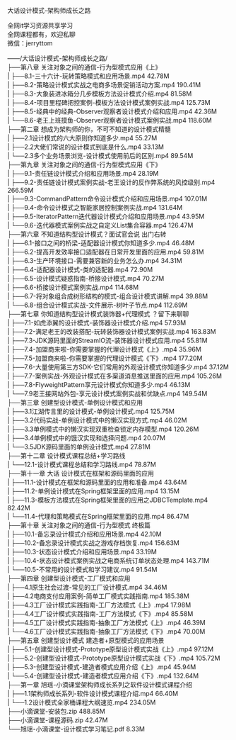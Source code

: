 大话设计模式-架构师成长之路

全网it学习资源共享学习<br>全网课程都有，欢迎私聊<br>微信：jerryttom<br>

——/大话设计模式-架构师成长之路/<br> ├──第八章 关注对象之间的通信-行为型模式应用《上》<br> | ├──8.1-三十六计-玩转策略模式和应用场景.mp4 42.78M<br> | ├──8.2-策略设计模式实战之电商多场景促销活动方案.mp4 190.41M<br> | ├──8.3-大象装进冰箱分几步模板方法设计模式介绍.mp4 81.58M<br> | ├──8.4-项目里程碑把控案例-模板方法设计模式案例实战.mp4 125.73M<br> | ├──8.5-经典中的经典-Observer观察者设计模式介绍和应用.mp4 42.36M<br> | └──8.6-老王上班摸鱼-Observer观察者设计模式案例实战.mp4 118.60M<br> ├──第二章 想成为架构师的你，不可不知道的设计模式精髓<br> | ├──2.1设计模式的六大原则你知道多少.mp4 55.27M<br> | ├──2.2大佬们常说的设计模式到底是什么.mp4 33.13M<br> | └──2.3多个业务场景浏览-设计模式使用前后的区别.mp4 89.54M<br> ├──第九章 关注对象之间的通信-行为型模式应用《下》<br> | ├──9.1-责任链设计模式介绍和应用场景.mp4 28.19M<br> | ├──9.2-责任链设计模式案例实战-老王设计的反作弊系统的风控级别.mp4 266.59M<br> | ├──9.3-CommandPattern命令设计模式介绍和应用场景.mp4 107.01M<br> | ├──9.4-命令设计模式之智能家居控制案例实战.mp4 131.64M<br> | ├──9.5-IteratorPattern迭代器设计模式介绍和应用场景.mp4 43.95M<br> | └──9.6-迭代器模式案例实战之自定义List集合容器.mp4 126.47M<br> ├──第六章 不知道结构型设计模式？面试官会说 出门右转<br> | ├──6.1-接口之间的桥梁-适配器设计模式你知道多少.mp4 46.48M<br> | ├──6.2-提高开发效率接口适配器在日常开发里面的应用.mp4 59.81M<br> | ├──6.3-生产环境接口-需要兼容新的业务怎么办.mp4 34.31M<br> | ├──6.4-适配器设计模式-类的适配器.mp4 72.90M<br> | ├──6.5-设计模式疑惑指南-桥接设计模式.mp4 70.27M<br> | ├──6.6-桥接设计模式案例实战.mp4 114.68M<br> | ├──6.7-将对象组合成树形结构的模式-组合设计模式讲解.mp4 39.88M<br> | └──6.8-组合设计模式实战-文件展示-树叶子节点.mp4 112.69M<br> ├──第七章 你知道结构型设计模式装饰器+代理模式 ？留下来聊聊<br> | ├──7.1-如虎添翼的设计模式-装饰器设计模式介绍.mp4 57.93M<br> | ├──7.2-满足老王的改装搭配-玩转装饰器设计模式案例实战.mp4 163.83M<br> | ├──7.3-JDK源码里面的StreamIO流-装饰器设计模式应用.mp4 55.81M<br> | ├──7.4-加盟商来啦-你需要掌握的代理设计模式《上》.mp4 35.96M<br> | ├──7.5-加盟商来啦-你需要掌握的代理设计模式《下》.mp4 177.20M<br> | ├──7.6-大量使用第三方SDK-它们常用的外观设计模式你知道多少.mp4 37.12M<br> | ├──7.7-案例实战-外观设计模式在多渠道消息推送里面的应用.mp4 105.26M<br> | ├──7.8-FlyweightPattern享元设计模式你知道多少.mp4 46.13M<br> | └──7.9老王接网站外包-享元设计模式案例实战和优缺点.mp4 149.54M<br> ├──第三章 创建型设计模式-单例设计模式和应用<br> | ├──3.1江湖传言里的设计模式-单例设计模式.mp4 125.75M<br> | ├──3.2代码实战-单例设计模式中的懒汉实现方式.mp4 46.02M<br> | ├──3.3单例模式中的懒汉实现双重检查锁定内存模型.mp4 120.26M<br> | ├──3.4单例模式中的饿汉实现和选择问题.mp4 20.07M<br> | └──3.5JDK源码里面的单例设计模式.mp4 27.81M<br> ├──第十二章 设计模式课程总结+学习路线<br> | └──12.1-设计模式课程总结和学习路线.mp4 78.87M<br> ├──第十一章 大话 设计模式在框架和源码里面的应用<br> | ├──11.1-设计模式在框架和源码里面的应用和准备.mp4 43.64M<br> | ├──11.2-单例设计模式在Spring框架里面的应用.mp4 13.15M<br> | ├──11.3-模板方法模式在Spring框架里面的应用之JDBCTemplate.mp4 82.42M<br> | └──11.4-代理和策略模式在Spring框架里面的应用.mp4 86.47M<br> ├──第十章 关注对象之间的通信-行为型模式 终极篇<br> | ├──10.1-备忘录设计模式介绍和应用场景.mp4 42.10M<br> | ├──10.2-备忘录设计模式实战之游戏存档恢复.mp4 156.63M<br> | ├──10.3-状态设计模式介绍和应用场景.mp4 33.19M<br> | ├──10.4-状态设计模式案例实战之电商系统订单状态处理.mp4 143.71M<br> | └──10.5-不常用的设计模式和学习建议.mp4 91.54M<br> ├──第四章 创建型设计模式-工厂模式和应用<br> | ├──4.1原生社会过渡-常见的工厂设计模式.mp4 34.46M<br> | ├──4.2电商支付应用案例-简单工厂模式实践指南.mp4 185.38M<br> | ├──4.3工厂设计模式实践指南-工厂方法模式《上》.mp4 17.98M<br> | ├──4.4工厂设计模式实践指南-工厂方法模式《下》.mp4 85.58M<br> | ├──4.5工厂设计模式实践指南-抽象工厂方法模式《上》.mp4 46.39M<br> | └──4.6工厂设计模式实践指南-抽象工厂方法模式《下》.mp4 70.00M<br> ├──第五章 创建型设计模式 建造者+原型模式的应用场景<br> | ├──5.1-创建型设计模式-Prototype原型设计模式实战《上》.mp4 97.12M<br> | ├──5.2-创建型设计模式-Prototype原型设计模式实战《下》.mp4 105.72M<br> | ├──5.3-创建型设计模式-建造者模式应用介绍《上》.mp4 45.94M<br> | └──5.4-创建型设计模式-建造者模式应用介绍《下》.mp4 132.64M<br> ├──第一章 旭瑶-小滴课堂架构师成长系列之软件设计模式课程介绍<br> | ├──1.1架构师成长系列-软件设计模式课程介绍.mp4 66.40M<br> | └──1.2设计模式全家桶课程大纲速览.mp4 234.05M<br> ├──小滴课堂-安装包.zip 488.85M<br> ├──小滴课堂-课程源码.zip 42.47M<br> └──旭瑶-小滴课堂-设计模式学习笔记.pdf 8.33M